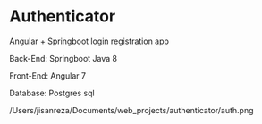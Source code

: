 # Authenticator

Angular + Springboot login registration app

Back-End: Springboot Java 8

Front-End: Angular 7

Database: Postgres sql





/Users/jisanreza/Documents/web_projects/authenticator/auth.png
